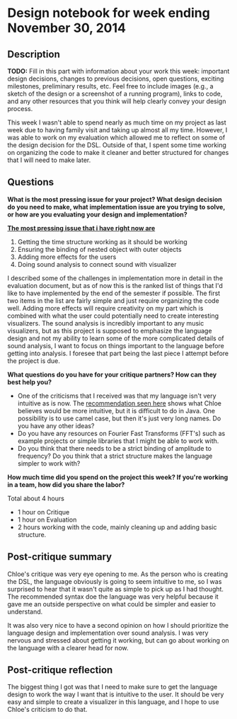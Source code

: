 # Design notebook for week ending November 30, 2014

## Description

**TODO:** Fill in this part with information about your work this week:
important design decisions, changes to previous decisions, open questions,
exciting milestones, preliminary results, etc. Feel free to include images
(e.g., a sketch of the design or a screenshot of a running program), links to
code, and any other resources that you think will help clearly convey your
design process.

This week I wasn't able to spend nearly as much time on my project as last week due to having family visit and taking up almost all my time. However, I was able to work on my evaluation which allowed me to reflect on some of the design decision for the DSL. Outside of that, I spent some time working on organizing the code to make it cleaner and better structured for changes that I will need to make later. 

## Questions

**What is the most pressing issue for your project? What design decision do
you need to make, what implementation issue are you trying to solve, or how
are you evaluating your design and implementation?**

**<span style = "text-decoration: underline;">The most pressing issue that i have right now are</span>** 
<ol> 
<li> Getting the time structure working as it should be working</li> 
<li> Ensuring the binding of nested object with outer objects</li>
<li> Adding more effects for the users </li> 
<li> Doing sound analysis to connect sound with visualizer </li> 
</ol>

I described some of the challenges in implementation more in detail in the evaluation document, but as of now this is the ranked list of things that I'd like to have implemented by the end of the semester if possible. The first two items in the list are fairly simple and just require organizing the code well. Adding more effects will require creativity on my part which is combined with what the user could potentially need to create interesting visualizers. The sound analysis is incredibly important to any music visualizers, but as this project is supposed to emphasize the language design and not my ability to learn some of the more complicated details of sound analysis, I want to focus on things important to the language before getting into analysis. I foresee that part being the last piece I attempt before the project is due. 


**What questions do you have for your critique partners? How can they best help
you?**

* One of the criticisms that I received was that my language isn't very intuitive as is now. The [recommendation seen here](https://github.com/mmauricio11235/FrequencyVisualizerDSL/blob/master/critiques/November%2025.md) shows what Chloe believes would be more intuitive, but it is difficult to do in Java. One possibility is to use camel case, but then it's just very long names. Do you have any other ideas? 
* Do you have any resources on Fourier Fast Transforms (FFT's) such as example projects or simple libraries that I might be able to work with. 
* Do you think that there needs to be a strict binding of amplitude to frequency? Do you think that a strict structure makes the language simpler to work with? 

**How much time did you spend on the project this week? If you're working in a
team, how did you share the labor?**

Total about 4 hours

* 1 hour on Critique
* 1 hour on Evaluation
* 2 hours working with the code, mainly cleaning up and adding basic structure. 


## Post-critique summary

Chloe's critique was very eye opening to me. As the person who is creating the DSL, the language obviously is going to seem intuitive to me, so I was surprised to hear that it wasn't quite as simple to pick up as I had thought. The recommended syntax doe the language was very helpful because it gave me an outside perspective on what could be simpler and easier to understand. 

It was also very nice to have a second opinion on how I should prioritize the language design and implementation over sound analysis. I was very nervous and stressed about getting it working, but can go about working on the language with a clearer head for now. 

## Post-critique reflection

The biggest thing I got was that I need to make sure to get the language design to work the way I want that is intuitive to the user. It should be very easy and simple to create a visualizer in this language, and I hope to use Chloe's criticism to do that. 